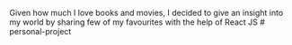 Given how much I love books and movies, I decided to give an insight into my world by sharing few of my favourites with the help of React JS # personal-project
